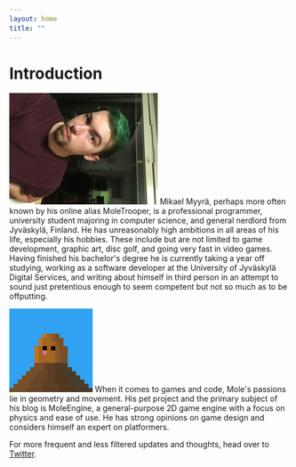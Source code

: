 ```yaml
---
layout: home
title: ""
---
```


# Introduction
![selfie](/assets/selfie.jpg) Mikael Myyrä, perhaps more often known by his online alias MoleTrooper,
is a professional programmer, university student majoring in computer science, and general nerdlord
from Jyväskylä, Finland. He has unreasonably high ambitions in all areas of his life, especially his hobbies.
These include but are not limited to game development, graphic art, disc golf, and going very fast in video games.
Having finished his bachelor's degree he is currently taking a year off studying,
working as a software developer at the University of Jyväskylä Digital Services,
and writing about himself in third person in an attempt to sound
just pretentious enough to seem competent but not so much as to be offputting.

![avatar](/assets/avatar.png) When it comes to games and code, Mole's passions lie in geometry and movement. His pet project and the primary
subject of his blog is MoleEngine, a general-purpose 2D game engine with a focus on physics and ease of use.
He has strong opinions on game design and considers himself an expert on platformers.

For more frequent and less filtered updates and thoughts, head over to [Twitter](https://twitter.com/moletrooper).